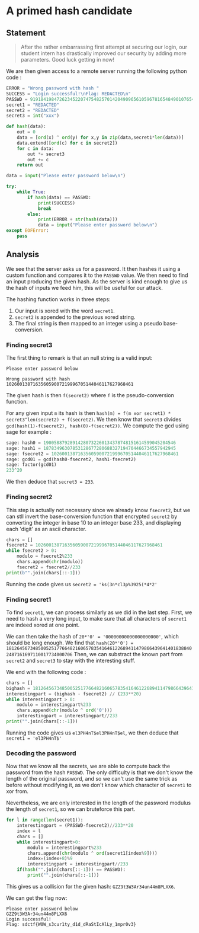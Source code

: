 # A primed hash candidate
## Statement

>After the rather embarrassing first attempt at securing our login, our student intern has drastically improved our security by adding more parameters. Good luck getting in now!

We are then given access to a remote server running the following python code :

```python
ERROR = "Wrong password with hash "
SUCCESS = "Login successful!\nFlag: REDACTED\n"
PASSWD = 91918419847262345220747548257014204909656105967816548490107654667943676632784144361466466654437911844
secret1 = "REDACTED"
secret2 = "REDACTED"
secret3 = int("xxx")

def hash(data):
    out = 0
    data = [ord(x) ^ ord(y) for x,y in zip(data,secret1*len(data))]
    data.extend([ord(c) for c in secret2])
    for c in data:
        out *= secret3
        out += c
    return out

data = input("Please enter password below\n")

try:
    while True:
        if hash(data) == PASSWD:
            print(SUCCESS)
            break
        else:
            print(ERROR + str(hash(data)))
            data = input("Please enter password below\n")
except EOFError:
    pass

```
## Analysis
We see that the server asks us for a password. It then hashes it using a custom function and compares it to the  `PASSWD` value. We then need to find an input producing the given hash. As the server is kind enough to give us the hash of inputs we feed him, this will be  useful for our attack.

The hashing function works in three steps:
1. Our input is xored with the word `secret1`.
2. `secret2` is appended to the previous xored string.
3. The final string is then mapped to an integer using a pseudo base-conversion.


### Finding secret3
The first thing to remark is that an null string is a valid input:
```
Please enter password below

Wrong password with hash 102600138716356059007219996705144046117627968461
```
The given hash is then `f(secret2)` where `f` is the pseudo-conversion function.

For any given input `m` its hash is then `hash(m) = f(m xor secret1) * secret3^len(secret2) + f(secret2)`. We then know that `secret3` divides `gcd(hash(1)-f(secret2), hash(0)-f(secret2))`. We compute the gcd using sage for example :

```python
sage: hash0 = 19005887928914280732260134378748151614599045204546
sage: hash1 = 18783496307853128677280688327194704466734557942945
sage: fsecret2 = 102600138716356059007219996705144046117627968461
sage: gcd01 = gcd(hash0-fsecret2, hash1-fsecret2)
sage: factor(gcd01)
233^20
```
We then deduce that `secret3 = 233`.

### Finding secret2
This step is actually not necessary since we already know `fsecret2`, but we can stll invert the base-conversion function that encrypted `secret2` by converting the integer in base 10 to an integer base 233, and displaying each 'digit' as an ascii character.

```python
chars = []
fsecret2 = 102600138716356059007219996705144046117627968461
while fsecret2 > 0:
    modulo = fsecret2%233
    chars.append(chr(modulo))
    fsecret2 = fsecret2//233
print(b"".join(chars[::-1]))
```
Running the code gives us `secret2 = 'ks(3n*cl3p%3925(*4*2'`

### Finding secret1
To find `secret1`, we can process similarly as we did in the last step. First, we need to hash a very long input, to make sure that all characters of `secret1` are indeed xored at one point.

We can then take the hash of `20*'0' = '00000000000000000000'`, which should be long enough. We find that 
`hash(20*'0') = 18126456734850052517766482160657835416461226894114798664396414018388402487161697110017734000706`
Then, we can substract the known part from `secret2` and `secret3` to stay with the interesting stuff.

We end with the following code :

```python
chars = []
bighash = 18126456734850052517766482160657835416461226894114798664396414018388402487161697110017734000706
interestingpart = (bighash - fsecret2) // (233**20)
while interestingpart > 0:
    modulo = interestingpart%233
    chars.append(chr(modulo ^ ord('0')))
    interestingpart = interestingpart//233
print("".join(chars[::-1]))
```
Running the code gives us `el3PH4nT$el3PH4nT$el`, we then deduce that `secret1 = 'el3PH4nT$'`

### Decoding the password
Now that we know all the secrets, we are able to compute back the password from the hash `PASSWD`. The only difficulty is that we don't know the length of the original password, and so we can't use the same trick as before without modifying it, as we don't know which character of `secret1` to xor from.

Nevertheless, we are only interested in the length of the password modulus the length of `secret1`, so we can bruteforce this part.

```python
for l in range(len(secret1)):
    interestingpart = (PASSWD-fsecret2)//233**20
    index = l
    chars = []
    while interestingpart>0:
        modulo = interestingpart%233
        chars.append(chr(modulo ^ ord(secret1[index%9])))
        index=(index+8)%9
        interestingpart = interestingpart//233
    if(hash("".join(chars[::-1])) == PASSWD):
        print("".join(chars[::-1]))
```
This gives us a collision for the given hash: `GZZ9t3W3Ar34un44m8PLXX6`.

We can get the flag now:
```console
Please enter password below
GZZ9t3W3Ar34un44m8PLXX6
Login successful!
Flag: sdctf{W0W_s3cur1ty_d1d_dRaStIcAlLy_1mpr0v3}
```

